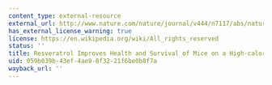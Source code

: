 ```yaml
---
content_type: external-resource
external_url: http://www.nature.com/nature/journal/v444/n7117/abs/nature05354.html
has_external_license_warning: true
license: https://en.wikipedia.org/wiki/All_rights_reserved
status: ''
title: Resveratrol Improves Health and Survival of Mice on a High-calorie Diet
uid: 059b039b-43ef-4ae9-8f32-21f6be0b8f7a
wayback_url: ''
---
```

